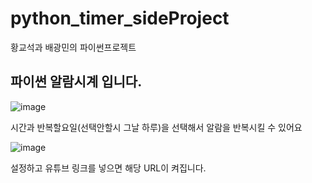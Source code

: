 # python_timer_sideProject
황교석과 배광민의 파이썬프로젝트

## 파이썬 알람시계 입니다.

![image](https://user-images.githubusercontent.com/96456897/204504928-003e3b9f-8b6b-41f7-96c8-b46bc4efff27.png)

시간과 반복할요일(선택안할시 그날 하루)을 선택해서 알람을 반복시킬 수 있어요

![image](https://user-images.githubusercontent.com/96456897/204505219-084a33a6-5796-4808-b4c0-aa1d5b476bf5.png)

설정하고 유튜브 링크를 넣으면 해당 URL이 켜집니다.
